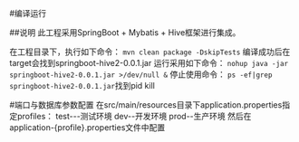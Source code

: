 #编译运行

##说明
此工程采用SpringBoot + Mybatis + Hive框架进行集成。

在工程目录下，执行如下命令：
`mvn clean package -DskipTests`
编译成功后在target会找到springboot-hive2-0.0.1.jar
运行采用如下命令：
`nohup java -jar springboot-hive2-0.0.1.jar >/dev/null &` 
停止使用命令： `ps -ef|grep springboot-hive2-0.0.1.jar`找到pid kill

#端口与数据库参数配置
在src/main/resources目录下application.properties指定profiles：
test---测试环境
dev--开发环境
prod--生产环境
然后在application-{profile}.properties文件中配置
